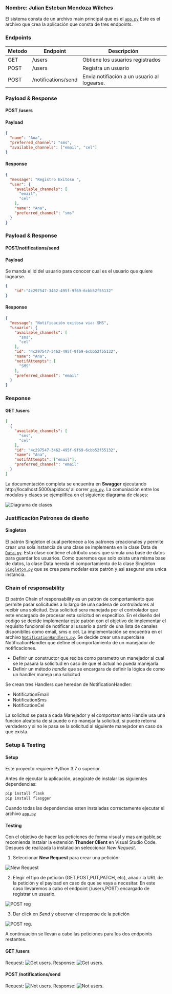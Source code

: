 ### Nombre: Julian Esteban Mendoza Wilches
El sistema consta de un archivo main principal que es el [`app.py`](app.py) Este es el archivo que crea la aplicación que consta de tres endpoints.

### Endpoints

|Metodo|Endpoint|Descripción|
|------|-------|----------|
|GET   |/users  |Obtiene los usuarios registrados|
|POST  |/users  |Registra un usuario
|POST  |/notifications/send|Envia notifiación a un usuario al logearse.

### Payload & Response
#### POST /users
#### Payload
```json
{
  "name": "Ana",
  "preferred_channel": "sms",
  "available_channels": ["email", "cel"]
}
```
#### Response
```json
{
  "message": "Registro Exitoso ",
  "user": {
    "available_channels": [
      "email",
      "cel"
    ],
    "name": "Ana",
    "preferred_channel": "sms"
  }
}
```

### Payload & Response
#### POST/notifications/send
#### Payload
Se manda el id del usuario para conocer cual es el usuario que quiere logearse.
```json
{
    "id":"4c297547-3462-495f-9f69-6cbb52f55132"
}
```
#### Response
```json
{
  "message": "Notificación exitosa via: SMS",
  "usuario": {
    "available_channels": [
      "sms",
      "cel"
    ],
    "id": "4c297547-3462-495f-9f69-6cbb52f55132",
    "name": "Ana",
    "notifAttempts": [
      "SMS"
    ],
    "preferred_channel": "email"
  }
}
```
### Response
#### GET /users
```json
[
  {
    "available_channels": [
      "sms",
      "cel"
    ],
    "id": "4c297547-3462-495f-9f69-6cbb52f55132",
    "name": "Ana",
    "notifAttempts": ["email"],
    "preferred_channel": "email"
  }
]
```
La documentación completa se encuentra en **Swagger** ejecutando http://localhost:5000/apidocs/ al correr [`app.py`](app.py).
La comuniación entre los modulos y clases se ejemplifica en el siguiente diagrama de clases:

![Diagrama de clases](images/UMLLab1.png)

### Justificación Patrones de diseño
#### Singleton
El patrón Singleton el cual pertenece a los patrones creacionales y permite crear una sola instancia de una clase se implementa en la clase Data de [`Data.py`](Data.py). Esta clase contiene el atributo *users* que simula una base de datos para guardar los usuarios. Como queremos que solo exista una misma base de datos, la clase Data hereda el comportamiento de la clase Singleton [`Singleton.py`](Singleton.py) que se crea para modelar este patrón y asi asegurar una unica instancia.
### Chain of responsability
El patrón Chain of responsability es un patrón de comportamiento que permite pasar solicitudes a lo largo de una cadena de controladores al recibir una solicitud. Esta solicitud sera manejada por el controlador que este encargado de procesar esta solicitud en especifico. En el diseño del codigo se decide implementar este patrón con el objetivo de implementar el requisito funcional de notificar al usuario a partir de una lista de canales disponiblles como email, sms o cel. La implementación se encuentra en el archivo [`NotificationHandlers.py`](HandlerNotification/NotificationsHandlers.py).
Se decide crear una superclase NotificationHandler que define el comportamiento de un manejador de notificaciones.
+ Definir un constructor que reciba como parametro un manejador al cual se le pasara la solicitud en caso de que el actual no pueda manejarla.
+ Definir un método *handle* que se encargara de definir la lógica de como un handler maneja una solicitud

Se crean tres Handlers que heredan de NotificationHandler:
- NotificationEmail
- NotificationSms
- NotificationCel

La solicitud se pasa a cada Manejador y el comportamiento Handle usa una funcion aleatoria de si puede o no manejar la solicitud, si puede retorna verdadero y si no le pasa se la solicitud al siguiente manejador en caso de que exista.

### Setup & Testing
#### Setup
Este proyecto requiere Python 3.7 o superior.

Antes de ejecutar la aplicación, asegúrate de instalar las siguientes dependencias:
```bash
pip install flask
pip install flasgger
```

Cuando todas las dependencias esten instaladas correctamente ejecutar el archivo [`app.py`](app.py)

#### Testing
Con el objetivo de hacer las peticiones de forma visual y mas amigable,se recomienda instalar la extensión **Thunder Client** en Visual Studio Code.
Despues de realizada la instalación seleccionar *New Request*.

1. Seleccionar **New Request** para crear una petición:

![New Request](images/tclient.png)

2. Elegir el tipo de petición (GET,POST,PUT,PATCH, etc), añadir la URL de la petición y el payload en caso de que se vaya a necesitar. En este caso llevaremos a cabo el endpoint (/users,POST) encargado de registrar un usuario.

![POST reg](images/postReg.png)

3. Dar click en *Send* y observar el response de la petición

![POST reg](images/responseReg.png).

A continuación se llevan a cabo las peticiones para los dos endpoints restantes.
#### GET /users

Request:
![Get users](images/getUsers.png).
Response:
![Get users](images/getUserRes.png).

#### POST /notifications/send
Request:
![Not users](images/notReq.png).
Response:
![Not users](images/notReqRes.png).
